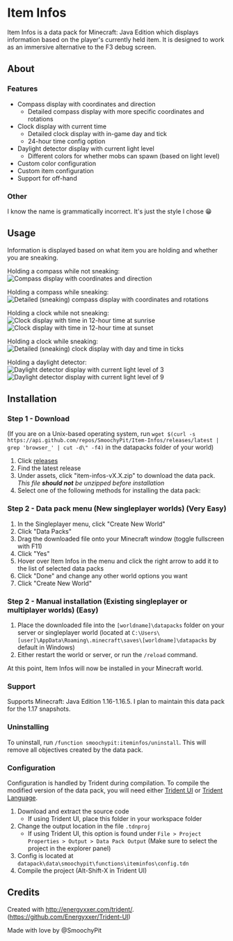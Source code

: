 # Item Infos

Item Infos is a data pack for Minecraft: Java Edition which displays information based on the player's currently held item. It is designed to work as an immersive alternative to the F3 debug screen.

## About 

### Features

* Compass display with coordinates and direction
    * Detailed compass display with more specific coordinates and rotations
* Clock display with current time
    * Detailed clock display with in-game day and tick
    * 24-hour time config option
* Daylight detector display with current light level
    * Different colors for whether mobs can spawn (based on light level)
* Custom color configuration
* Custom item configuration
* Support for off-hand

### Other

I know the name is grammatically incorrect. It's just the style I chose :grin:

## Usage

Information is displayed based on what item you are holding and whether you are sneaking.

Holding a compass while not sneaking:
![Compass display with coordinates and direction](https://i.imgur.com/MAzekQl.png)

Holding a compass while sneaking:
![Detailed (sneaking) compass display with coordinates and rotations](https://i.imgur.com/FxA2qPw.png)

Holding a clock while not sneaking:
![Clock display with time in 12-hour time at sunrise](https://i.imgur.com/hzB05Ew.png)
![Clock display with time in 12-hour time at sunset](https://i.imgur.com/Jaf3V1W.png)

Holding a clock while sneaking:
![Detailed (sneaking) clock display with day and time in ticks](https://i.imgur.com/VKlyNR8.png)

Holding a daylight detector:
![Daylight detector display with current light level of 3](https://i.imgur.com/rUKMFoV.png)
![Daylight detector display with current light level of 9](https://i.imgur.com/ddLnwXM.png)

## Installation
### Step 1 - Download

(If you are on a Unix-based operating system, run `wget $(curl -s https://api.github.com/repos/SmoochyPit/Item-Infos/releases/latest | grep 'browser_' | cut -d\" -f4)` in the datapacks folder of your world)

1. Click [releases](https://github.com/SmoochyPit/Item-Infos/releases)
2. Find the latest release
3. Under assets, click "item-infos-vX.X.zip" to download the data pack. *This file **should not** be unzipped before installation*
4. Select one of the following methods for installing the data pack:

### Step 2 - Data pack menu (New singleplayer worlds) (Very Easy)

1. In the Singleplayer menu, click "Create New World"
2. Click "Data Packs"
3. Drag the downloaded file onto your Minecraft window (toggle fullscreen with F11)
4. Click "Yes"
5. Hover over Item Infos in the menu and click the right arrow to add it to the list of selected data packs
6. Click "Done" and change any other world options you want
7. Click "Create New World"

### Step 2 - Manual installation (Existing singleplayer or multiplayer worlds) (Easy)

1. Place the downloaded file into the `[worldname]\datapacks` folder on your server or singleplayer world (located at `C:\Users\[user]\AppData\Roaming\.minecraft\saves\[worldname]\datapacks` by default in Windows)
2. Either restart the world or server, or run the `/reload` command.

At this point, Item Infos will now be installed in your Minecraft world.

### Support

Supports Minecraft: Java Edition 1.16-1.16.5. I plan to maintain this data pack for the 1.17 snapshots.

### Uninstalling

To uninstall, run `/function smoochypit:iteminfos/uninstall`. This will remove all objectives created by the data pack.

### Configuration

Configuration is handled by Trident during compilation. To compile the modified version of the data pack, you will need either [Trident UI](https://github.com/Energyxxer/Trident-UI) or [Trident Language](https://github.com/Energyxxer/Trident-Language).

1. Download and extract the source code
    * If using Trident UI, place this folder in your workspace folder
2. Change the output location in the file `.tdnproj`
    * If using Trident UI, this option is found under `File > Project Properties > Output > Data Pack Output` (Make sure to select the project in the explorer panel)
3. Config is located at `datapack\data\smoochypit\functions\iteminfos\config.tdn`
4. Compile the project (Alt-Shift-X in Trident UI)

## Credits

Created with http://energyxxer.com/trident/. (https://github.com/Energyxxer/Trident-UI)

Made with love by @SmoochyPit
